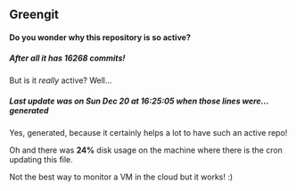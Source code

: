 ## Greengit

#### Do you wonder why this repository is so active?

##### After all it has 16268 commits!

But is it *really* active? Well...

##### Last update was on Sun Dec 20 at 16:25:05 when those lines were... generated

Yes, generated, because it certainly helps a lot to have such an active repo!

Oh and there was **24%** disk usage on the machine
where there is the cron updating this file.

Not the best way to monitor a VM in the cloud but it works! :)

